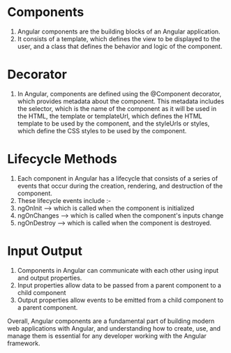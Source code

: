 # Components

1. Angular components are the building blocks of an Angular application.
2. It consists of a template, which defines the view to be displayed to the user, and a class that defines the behavior and logic of the component.

# Decorator

1. In Angular, components are defined using the @Component decorator, which provides metadata about the component. This metadata includes the selector, which is the name of the component as it will be used in the HTML, the template or templateUrl, which defines the HTML template to be used by the component, and the styleUrls or styles, which define the CSS styles to be used by the component.

# Lifecycle Methods

1. Each component in Angular has a lifecycle that consists of a series of events that occur during the creation, rendering, and destruction of the component.
2. These lifecycle events include :-
3. ngOnInit --> which is called when the component is initialized
4. ngOnChanges --> which is called when the component's inputs change
5. ngOnDestroy --> which is called when the component is destroyed.

# Input Output

1. Components in Angular can communicate with each other using input and output properties.
2. Input properties allow data to be passed from a parent component to a child component
3. Output properties allow events to be emitted from a child component to a parent component.

Overall, Angular components are a fundamental part of building modern web applications with Angular, and understanding how to create, use, and manage them is essential for any developer working with the Angular framework.

